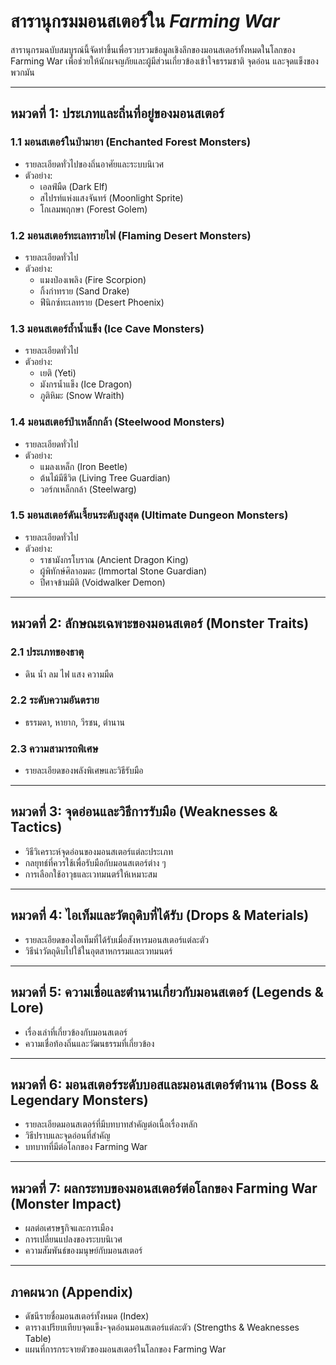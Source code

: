 # สารานุกรมมอนสเตอร์ใน *Farming War*

สารานุกรมฉบับสมบูรณ์นี้จัดทำขึ้นเพื่อรวบรวมข้อมูลเชิงลึกของมอนสเตอร์ทั้งหมดในโลกของ Farming War เพื่อช่วยให้นักผจญภัยและผู้มีส่วนเกี่ยวข้องเข้าใจธรรมชาติ จุดอ่อน และจุดแข็งของพวกมัน

---

## หมวดที่ 1: ประเภทและถิ่นที่อยู่ของมอนสเตอร์

### 1.1 มอนสเตอร์ในป่ามายา (Enchanted Forest Monsters)
- รายละเอียดทั่วไปของถิ่นอาศัยและระบบนิเวศ
- ตัวอย่าง: 
  - เอลฟ์มืด (Dark Elf)
  - สไปรท์แห่งแสงจันทร์ (Moonlight Sprite)
  - โกเลมพฤกษา (Forest Golem)

### 1.2 มอนสเตอร์ทะเลทรายไฟ (Flaming Desert Monsters)
- รายละเอียดทั่วไป
- ตัวอย่าง:
  - แมงป่องเพลิง (Fire Scorpion)
  - กิ้งก่าทราย (Sand Drake)
  - ฟีนิกซ์ทะเลทราย (Desert Phoenix)

### 1.3 มอนสเตอร์ถ้ำน้ำแข็ง (Ice Cave Monsters)
- รายละเอียดทั่วไป
- ตัวอย่าง:
  - เยติ (Yeti)
  - มังกรน้ำแข็ง (Ice Dragon)
  - ภูติหิมะ (Snow Wraith)

### 1.4 มอนสเตอร์ป่าเหล็กกล้า (Steelwood Monsters)
- รายละเอียดทั่วไป
- ตัวอย่าง:
  - แมลงเหล็ก (Iron Beetle)
  - ต้นไม้มีชีวิต (Living Tree Guardian)
  - วอร์กเหล็กกล้า (Steelwarg)

### 1.5 มอนสเตอร์ดันเจี้ยนระดับสูงสุด (Ultimate Dungeon Monsters)
- รายละเอียดทั่วไป
- ตัวอย่าง:
  - ราชามังกรโบราณ (Ancient Dragon King)
  - ผู้พิทักษ์ศิลาอมตะ (Immortal Stone Guardian)
  - ปีศาจข้ามมิติ (Voidwalker Demon)

---

## หมวดที่ 2: ลักษณะเฉพาะของมอนสเตอร์ (Monster Traits)

### 2.1 ประเภทของธาตุ
- ดิน น้ำ ลม ไฟ แสง ความมืด

### 2.2 ระดับความอันตราย
- ธรรมดา, หายาก, วีรชน, ตำนาน

### 2.3 ความสามารถพิเศษ
- รายละเอียดของพลังพิเศษและวิธีรับมือ

---

## หมวดที่ 3: จุดอ่อนและวิธีการรับมือ (Weaknesses & Tactics)

- วิธีวิเคราะห์จุดอ่อนของมอนสเตอร์แต่ละประเภท
- กลยุทธ์ที่ควรใช้เพื่อรับมือกับมอนสเตอร์ต่าง ๆ
- การเลือกใช้อาวุธและเวทมนตร์ให้เหมาะสม

---

## หมวดที่ 4: ไอเท็มและวัตถุดิบที่ได้รับ (Drops & Materials)

- รายละเอียดของไอเท็มที่ได้รับเมื่อสังหารมอนสเตอร์แต่ละตัว
- วิธีนำวัตถุดิบไปใช้ในอุตสาหกรรมและเวทมนตร์

---

## หมวดที่ 5: ความเชื่อและตำนานเกี่ยวกับมอนสเตอร์ (Legends & Lore)

- เรื่องเล่าที่เกี่ยวข้องกับมอนสเตอร์
- ความเชื่อท้องถิ่นและวัฒนธรรมที่เกี่ยวข้อง

---

## หมวดที่ 6: มอนสเตอร์ระดับบอสและมอนสเตอร์ตำนาน (Boss & Legendary Monsters)

- รายละเอียดมอนสเตอร์ที่มีบทบาทสำคัญต่อเนื้อเรื่องหลัก
- วิธีปราบและจุดอ่อนที่สำคัญ
- บทบาทที่มีต่อโลกของ Farming War

---

## หมวดที่ 7: ผลกระทบของมอนสเตอร์ต่อโลกของ Farming War (Monster Impact)

- ผลต่อเศรษฐกิจและการเมือง
- การเปลี่ยนแปลงของระบบนิเวศ
- ความสัมพันธ์ของมนุษย์กับมอนสเตอร์

---

## ภาคผนวก (Appendix)
- ดัชนีรายชื่อมอนสเตอร์ทั้งหมด (Index)
- ตารางเปรียบเทียบจุดแข็ง-จุดอ่อนมอนสเตอร์แต่ละตัว (Strengths & Weaknesses Table)
- แผนที่การกระจายตัวของมอนสเตอร์ในโลกของ Farming War

